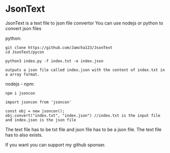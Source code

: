 # JsonText
JsonText is a text file to json file convertor
You can use nodejs or python to convert json files

python: 

    git clone https://github.com/Jamcha123/JsonText
    cd JsonText/pycon

    python3 index.py -f index.txt -o index.json 

    outputs a json file called index.json with the content of index.txt in a array format.

nodejs - npm: 

    npm i jsoncon

    import jsoncon from 'jsoncon'

    const obj = new jsoncon();
    obj.convert("index.txt", "index.json") //index.txt is the input file and index.json is the json file

The text file has to be txt file and json file has to be a json file.
The text file has to also exists.

If you want you can support my github sponser.
